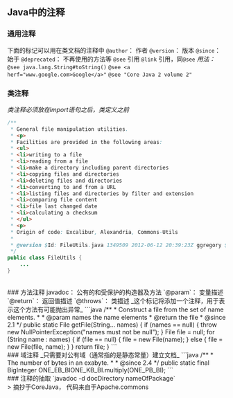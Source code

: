 ## Java中的注释
### 通用注释
下面的标记可以用在类文档的注释中
`@author`： 作者
`@version`： 版本
`@since`： 始于
`@deprecated`： 不再使用的方法等
`@see` 引用
`@link` 引用，同`@see`
_用法：_
`@see java.lang.String#toString()`
`@see <a herf="www.google.com>Google</a>"`
`@see "Core Java 2 volume 2"`
<br>
### 类注释
_类注释必须放在import语句之后，类定义之前_
```java
/**
 * General file manipulation utilities.
 * <p>
 * Facilities are provided in the following areas:
 * <ul>
 * <li>writing to a file
 * <li>reading from a file
 * <li>make a directory including parent directories
 * <li>copying files and directories
 * <li>deleting files and directories
 * <li>converting to and from a URL
 * <li>listing files and directories by filter and extension
 * <li>comparing file content
 * <li>file last changed date
 * <li>calculating a checksum
 * </ul>
 * <p>
 * Origin of code: Excalibur, Alexandria, Commons-Utils
 *
 * @version $Id: FileUtils.java 1349509 2012-06-12 20:39:23Z ggregory $
 */
public class FileUtils {
	...
}
```
<br>
### 方法注释
javadoc： 公有的和受保护的构造器及方法
`@param`： 变量描述
`@return`： 返回值描述
`@throws`： 类描述 
_这个标记将添加一个注释，用于表示这个方法有可能抛出异常_
```java
/**
* Construct a file from the set of name elements.
* 
* @param names the name elements
* @return the file
* @since 2.1
*/
public static File getFile(String... names) {
	if (names == null) {
		throw new NullPointerException("names must not be null");
	}
	File file = null;
	for (String name : names) {
		if (file == null) {
			file = new File(name);
		} else {
			file = new File(file, name);
		}
	}
	return file;
}
```
<br>
### 域注释
_只需要对公有域（通常指的是静态常量）建立文档_
```java
/**
* The number of bytes in an exabyte.
* 
* @since 2.4
*/
public static final BigInteger ONE_EB_BIONE_KB_BI.multiply(ONE_PB_BI);
```
<br>
### 注释的抽取
`javadoc -d docDirectory nameOfPackage`
<br>
> 摘抄于CoreJava， 代码来自于Apache.commons